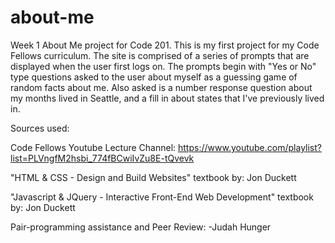 # about-me
Week 1 About Me project for Code 201.
This is my first project for my Code Fellows curriculum. The site is comprised of a series of prompts that are displayed when the user first logs on. The prompts begin with "Yes or No" type questions asked to the user about myself as a guessing game of random facts about me. Also asked is a number response question about my months lived in Seattle, and a fill in about states that I've previously lived in.

Sources used:

Code Fellows Youtube Lecture Channel:
https://www.youtube.com/playlist?list=PLVngfM2hsbi_774fBCwiIvZu8E-tQvevk

"HTML & CSS - Design and Build Websites" textbook by: Jon Duckett

"Javascript & JQuery - Interactive Front-End Web Development" textbook by: Jon Duckett

Pair-programming assistance and Peer Review:
-Judah Hunger